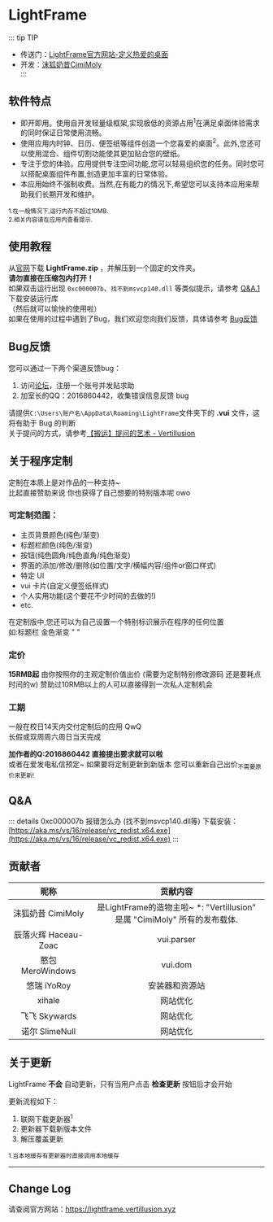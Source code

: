 # LightFrame

::: tip TIP
- 传送门：[LightFrame官方网站-定义热爱的桌面](https://lightframe.vertillusion.xyz/)
- 开发：[沫狐奶昔CimiMoly](https://github.com/EnderMo)  
:::

## 软件特点
* 即开即用。使用自开发轻量级框架,实现极低的资源占用<sup>1</sup>在满足桌面体验需求的同时保证日常使用流畅。  
* 使用应用内时钟、日历、便签纸等组件创造一个您喜爱的桌面<sup>2</sup>。此外,您还可以使用混合、组件切割功能使其更加贴合您的壁纸。   
* 专注于您的体验。应用提供专注空间功能,您可以轻易组织您的任务。同时您可以搭配桌面组件布置,创造更加丰富的日常体验。  
* 本应用始终不强制收费。当然,在有能力的情况下,希望您可以支持本应用来帮助我们长期开发和维护。

<sup>
1.在一般情况下,运行内存不超过10MB.<br>
2.相关内容请在应用内查看提示.
</sup>

## 使用教程
从[官网](https://lightframe.vertillusion.xyz/)下载 **LightFrame.zip** ，并解压到一个固定的文件夹。  
**请勿直接在压缩包内打开！**  
如果双击运行出现 `0xc000007b`、`找不到msvcp140.dll` 等类似提示，请参考 [Q&A.1](#id3) 下载安装运行库  
（然后就可以愉快的使用啦）  
如果在使用的过程中遇到了Bug，我们欢迎您向我们反馈，具体请参考 [Bug反馈](#bug)

## Bug反馈
您可以通过一下两个渠道反馈bug：  

1. 访问[论坛](https://forum.vertillusion.com/)，注册一个账号并发贴求助
2. 加室长的QQ：2016860442，收集错误信息反馈 bug

请提供`C:\Users\账户名\AppData\Roaming\LightFrame`文件夹下的 **.vui** 文件，这将有助于 Bug 的判断  
关于提问的方式，请参考[【搬运】提问的艺术 - Vertillusion](https://forum.vertillusion.com/d/34-ban-yun-ti-wen-de-yi-zhu)

## 关于程序定制
定制在本质上是对作品的一种支持~  
比起直接赞助来说 你也获得了自己想要的特别版本呢 owo
### 可定制范围：
* 主页背景颜色(纯色/渐变)  
* 标题栏颜色(纯色/渐变)  
* 按钮(纯色圆角/纯色直角/纯色渐变)  
* 界面的添加/修改/删除(如位置/文字/横幅内容/组件or窗口样式)  
* 特定 UI  
* vui 卡片(自定义便签纸样式)  
* 个人实用功能(这个要花不少时间的去做的!)  
* etc.  

在定制版中,您还可以为自己设置一个特别标识展示在程序的任何位置  
如:标题栏 金色渐变 " " 

### 定价
**15RMB起** 由你按照你的主观定制价值出价 (需要为定制特别修改源码 还是要耗点时间的w)
赞助过10RMB以上的人可以直接得到一次私人定制机会

### 工期
一般在校日14天内交付定制后的应用 QwQ  
长假或双周周六周日当天完成

**加作者的Q:2016860442 直接提出要求就可以啦**  
或者在爱发电私信预定~
如果要将定制更新到新版本 您可以重新自己出价<sub>不需要原价来更新!</sub>

## Q&A

::: details 0xc000007b 报错怎么办 (找不到msvcp140.dll等) 
下载安装：[https://aka.ms/vs/16/release/vc_redist.x64.exe](https://aka.ms/vs/16/release/vc_redist.x64.exe)
:::

## 贡献者

| 昵称 | 贡献内容 |
| :------: | :------: |
| 沫狐奶昔 CimiMoly | 是LightFrame的造物主啦~ *: "Vertillusion" 是属 "CimiMoly" 所有的发布载体. |
| 辰落火辉 Haceau-Zoac | vui.parser |
| 憨包 MeroWindows | vui.dom |
| 悠瑞 iYoRoy | 安装器和资源站 |
| xihale | 网站优化 |
| 飞飞 Skywards | 网站优化 |
| 诺尔 SlimeNull | 网站优化 |

## 关于更新
LightFrame **不会** 自动更新，只有当用户点击 **检查更新** 按钮后才会开始 

更新流程如下：
1. 联网下载更新器<sup>1</sup>
2. 更新器下载新版本文件
3. 解压覆盖更新

<sup>
1.当本地缓存有更新器时直接调用本地缓存
</sup>

---------
## Change Log
请查阅官方网站：https://lightframe.vertillusion.xyz